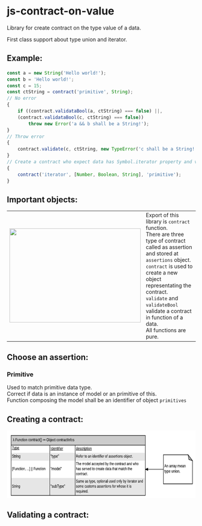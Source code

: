 # js-contract-on-value
Library for create contract on the type value of a data.

First class support about type union and iterator.

## Example:
```javascript
const a = new String('Hello world!');
const b = 'Hello world!';
const c = 15;
const ctString = contract('primitive', String);
// No error
{
	if ((contract.validataBool(a, ctString) === false) ||,
	(contract.validataBool(c, ctString) === false))
		throw new Error('a && b shall be a String!');
}
// Throw error
{
	contract.validate(c, ctString, new TypeError('c shall be a String!'));
}
// Create a contract who expect data has Symbol.iterator property and values are wheter Number || Boolean || String
{
	contract('iterator', [Number, Boolean, String], 'primitive');
}
```

## Important objects:
|                                                                 |                                                                 |
|-----------------------------------------------------------------|-----------------------------------------------------------------|
| <img height='250px' width='350px' src='./doc/objects.png'/>     | Export of this library is `contract` function.<br>There are three type of contract called as assertion and stored at `assertions` object.<br>`contract` is used to create a new object representating the contract.<br>`validate` and `validateBool` validate a contract in function of a data.<br> All functions are pure.

## Choose an assertion:
### Primitive
Used to match primitive data type.<br>
Correct if data is an instance of model or an primitive of this.<br>
Function composing the model shall be an identifier of object `primitives`

## Creating a contract:
<img height='180px' width='600px' src='./doc/contractFunctionInterface.png'/>

## Validating a contract: